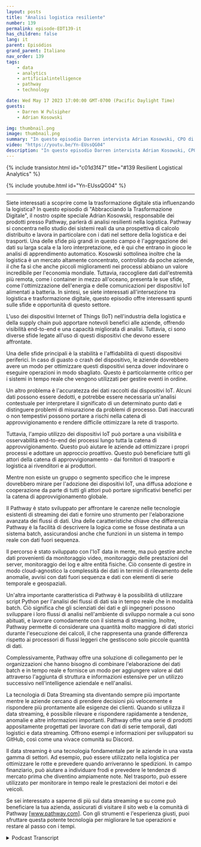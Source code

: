 ```yaml
---
layout: posts
title: "Analisi logistica resiliente"
number: 139
permalink: episode-EDT139-it
has_children: false
lang: it
parent: Episódios
grand_parent: Italiano
nav_order: 139
tags:
    - data
    - analytics
    - artificialintelligence
    - pathway
    - technology

date: Wed May 17 2023 17:00:00 GMT-0700 (Pacific Daylight Time)
guests:
    - Darren W Pulsipher
    - Adrian Kosowski

img: thumbnail.png
image: thumbnail.png
summary: "In questo episodio Darren intervista Adrian Kosowski, CPO di Pathway, riguardo alla loro capacità unica di gestire dati logistici dal bordo in ambienti DDIL con analisi in tempo reale."
video: "https://youtu.be/Yn-EUssQG04"
description: "In questo episodio Darren intervista Adrian Kosowski, CPO di Pathway, riguardo alla loro capacità unica di gestire dati logistici dal bordo in ambienti DDIL con analisi in tempo reale."
---
```


<div>
{% include transistor.html id="c01d3f47" title="#139 Resilient Logistical Analytics" %}

{% include youtube.html id="Yn-EUssQG04" %}
</div>

---

Siete interessati a scoprire come la trasformazione digitale stia influenzando la logistica? In questo episodio di "Abbracciando la Trasformazione Digitale", il nostro ospite speciale Adrian Kosowski, responsabile dei prodotti presso Pathway, parlerà di analisi resilienti nella logistica. Pathway si concentra nello studio dei sistemi reali da una prospettiva di calcolo distribuito e lavora in particolare con i dati nel settore della logistica e dei trasporti. Una delle sfide più grandi in questo campo è l'aggregazione dei dati su larga scala e la loro interpretazione, ed è qui che entrano in gioco le analisi di apprendimento automatico. Kosowski sottolinea inoltre che la logistica è un mercato altamente concentrato, controllato da poche aziende, il che fa sì che anche piccoli miglioramenti nei processi abbiano un valore incredibile per l'economia mondiale. Tuttavia, raccogliere dati dall'estremità più remota, come i container in mezzo all'oceano, presenta le sue sfide, come l'ottimizzazione dell'energia e delle comunicazioni per dispositivi IoT alimentati a batteria. In sintesi, se siete interessati all'intersezione tra logistica e trasformazione digitale, questo episodio offre interessanti spunti sulle sfide e opportunità di questo settore.

L'uso dei dispositivi Internet of Things (IoT) nell'industria della logistica e della supply chain può apportare notevoli benefici alle aziende, offrendo visibilità end-to-end e una capacità migliorata di analisi. Tuttavia, ci sono diverse sfide legate all'uso di questi dispositivi che devono essere affrontate.

Una delle sfide principali è la stabilità e l'affidabilità di questi dispositivi periferici. In caso di guasto o crash del dispositivo, le aziende dovrebbero avere un modo per ottimizzare questi dispositivi senza dover indovinare o eseguire operazioni in modo sbagliato. Questo è particolarmente critico per i sistemi in tempo reale che vengono utilizzati per gestire eventi in ordine.

Un altro problema è l'accuratezza dei dati raccolti dai dispositivi IoT. Alcuni dati possono essere dedotti, e potrebbe essere necessaria un'analisi contestuale per interpretare il significato di un determinato punto dati e distinguere problemi di misurazione da problemi di processo. Dati inaccurati o non tempestivi possono portare a rischi nella catena di approvvigionamento e rendere difficile ottimizzare la rete di trasporto.

Tuttavia, l'ampio utilizzo dei dispositivi IoT può portare a una visibilità e osservabilità end-to-end dei processi lungo tutta la catena di approvvigionamento. Questo può aiutare le aziende ad ottimizzare i propri processi e adottare un approccio proattivo. Questo può beneficiare tutti gli attori della catena di approvvigionamento - dai fornitori di trasporti e logistica ai rivenditori e ai produttori.

Mentre non esiste un gruppo o segmento specifico che le imprese dovrebbero mirare per l'adozione dei dispositivi IoT, una diffusa adozione e cooperazione da parte di tutti gli attori può portare significativi benefici per la catena di approvvigionamento globale.

Il Pathway è stato sviluppato per affrontare le carenze nelle tecnologie esistenti di streaming dei dati e fornire uno strumento per l'elaborazione avanzata dei flussi di dati. Una delle caratteristiche chiave che differenzia Pathway è la facilità di descrivere la logica come se fosse destinata a un sistema batch, assicurandosi anche che funzioni in un sistema in tempo reale con dati fuori sequenza.

Il percorso è stato sviluppato con l'IoT data in mente, ma può gestire anche dati provenienti da monitoraggio video, monitoraggio delle prestazioni del server, monitoraggio dei log e altre entità fisiche. Ciò consente di gestire in modo cloud-agnostico la complessità dei dati in termini di rilevamento delle anomalie, avvisi con dati fuori sequenza e dati con elementi di serie temporale e geospaziali.

Un'altra importante caratteristica di Pathway è la possibilità di utilizzare script Python per l'analisi dei flussi di dati sia in tempo reale che in modalità batch. Ciò significa che gli scienziati dei dati e gli ingegneri possono sviluppare i loro flussi di analisi nell'ambiente di sviluppo normale a cui sono abituati, e lavorare comodamente con il sistema di streaming. Inoltre, Pathway permette di considerare una quantità molto maggiore di dati storici durante l'esecuzione dei calcoli, il che rappresenta una grande differenza rispetto ai processori di flussi leggeri che gestiscono solo piccole quantità di dati.

Complessivamente, Pathway offre una soluzione di collegamento per le organizzazioni che hanno bisogno di combinare l'elaborazione dei dati batch e in tempo reale e fornisce un modo per aggiungere valore ai dati attraverso l'aggiunta di struttura e informazioni estensive per un utilizzo successivo nell'intelligence aziendale e nell'analisi.

La tecnologia di Data Streaming sta diventando sempre più importante mentre le aziende cercano di prendere decisioni più velocemente e rispondere più prontamente alle esigenze dei clienti. Quando si utilizza il data streaming, è possibile rilevare e rispondere rapidamente a tendenze, anomalie e altre informazioni importanti. Pathway offre una serie di prodotti appositamente progettati per lavorare con dati di serie temporali, dati logistici e data streaming. Offrono esempi e informazioni per sviluppatori su GitHub, così come una vivace comunità su Discord.

Il data streaming è una tecnologia fondamentale per le aziende in una vasta gamma di settori. Ad esempio, può essere utilizzato nella logistica per ottimizzare le rotte e prevedere quando arriveranno le spedizioni. In campo finanziario, può aiutare a individuare frodi e prevedere le tendenze di mercato prima che diventino ampiamente note. Nel trasporto, può essere utilizzato per monitorare in tempo reale le prestazioni dei motori e dei veicoli.

Se sei interessato a saperne di più sul data streaming e su come può beneficiare la tua azienda, assicurati di visitare il sito web e la comunità di Pathway [www.pathway.com]. Con gli strumenti e l'esperienza giusti, puoi sfruttare questa potente tecnologia per migliorare le tue operazioni e restare al passo con i tempi.



<details>
<summary> Podcast Transcript </summary>

<p></p>

</details>
